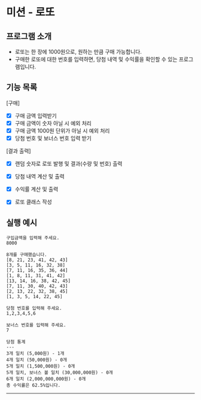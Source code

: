 # 미션 - 로또

## 프로그램 소개

- 로또는 한 장에 1000원으로, 원하는 만큼 구매 가능합니다.
- 구매한 로또에 대한 번호를 입력하면, 당첨 내역 및 수익률을 확인할 수 있는 프로그램입니다.

## 기능 목록

[구매]

- [x] 구매 금액 입력받기
- [x] 구매 금액이 숫자 아닐 시 예외 처리
- [x] 구매 금액 1000원 단위가 아닐 시 예외 처리
- [x] 당첨 번호 및 보너스 번호 입력 받기

[결과 출력]

- [x] 랜덤 숫자로 로또 발행 및 결과(수량 및 번호) 출력
- [x] 당첨 내역 계산 및 출력
- [x] 수익률 계산 및 출력

- [x] 로또 클래스 작성

## 실행 예시

```
구입금액을 입력해 주세요.
8000

8개를 구매했습니다.
[8, 21, 23, 41, 42, 43]
[3, 5, 11, 16, 32, 38]
[7, 11, 16, 35, 36, 44]
[1, 8, 11, 31, 41, 42]
[13, 14, 16, 38, 42, 45]
[7, 11, 30, 40, 42, 43]
[2, 13, 22, 32, 38, 45]
[1, 3, 5, 14, 22, 45]

당첨 번호를 입력해 주세요.
1,2,3,4,5,6

보너스 번호를 입력해 주세요.
7

당첨 통계
---
3개 일치 (5,000원) - 1개
4개 일치 (50,000원) - 0개
5개 일치 (1,500,000원) - 0개
5개 일치, 보너스 볼 일치 (30,000,000원) - 0개
6개 일치 (2,000,000,000원) - 0개
총 수익률은 62.5%입니다.
```

---

```

```
